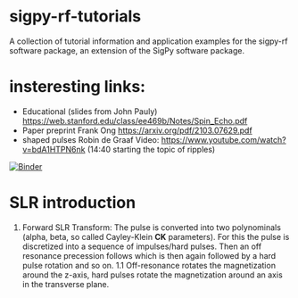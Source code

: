 # sigpy-rf-tutorials
A collection of tutorial information and application examples for the sigpy-rf software package, an extension of the SigPy software package. 

# insteresting links:
* Educational (slides from John Pauly) https://web.stanford.edu/class/ee469b/Notes/Spin_Echo.pdf
* Paper preprint Frank Ong https://arxiv.org/pdf/2103.07629.pdf
* shaped pulses Robin de Graaf Video: https://www.youtube.com/watch?v=bdA1HTPN6nk (14:40 starting the topic of ripples)

[![Binder](https://mybinder.org/badge_logo.svg)](https://mybinder.org/v2/gh/jonbmartin/sigpy-rf-tutorials/HEAD)


# SLR introduction
1. Forward SLR Transform: The pulse is converted into two polynominals (alpha, beta, so called Cayley-Klein **CK** parameters). For this the pulse is discretized into a sequence of impulses/hard pulses. Then an off resonance precession follows which is then again followed by a hard pulse rotation and so on.
    1.1 Off-resonance rotates the magnetization around the z-axis, hard pulses rotate the magnetization around an axis in the transverse plane.